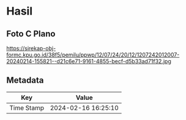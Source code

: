 # Hasil

## Foto C Plano

https://sirekap-obj-formc.kpu.go.id/38f5/pemilu/ppwp/12/07/24/20/12/1207242012007-20240214-155821--d21c6e71-9161-4855-becf-d5b33ad71f32.jpg


## Metadata

| Key        | Value               |
| ---------- | ------------------- |
| Time Stamp | 2024-02-16 16:25:10 |



